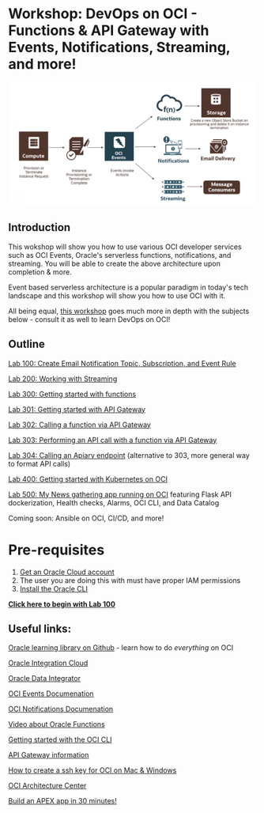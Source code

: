 # Workshop: DevOps on OCI - Functions & API Gateway with Events, Notifications, Streaming, and more!

![](screenshots/99.png)

## Introduction

This wokshop will show you how to use various OCI developer services such as OCI Events, Oracle's serverless functions, notifications, and streaming. You will be able to create the above architecture upon completion & more.

Event based serverless architecture is a popular paradigm in today's tech landscape and this workshop will show you how to use OCI with it.

All being equal, [this workshop](https://code-innovate.github.io/spw-mono-to-micro/lab-guides/slow-track/?lab=workshop-introduction) goes much more in depth with the subjects below - consult it as well to learn DevOps on OCI!

## Outline
[Lab 100: Create Email Notification Topic, Subscription, and Event Rule](https://github.com/GaryHostt/OCI_DevOps/blob/master/Lab100.md)

[Lab 200: Working with Streaming](https://github.com/GaryHostt/OCI_DevOps/blob/master/Lab200.md)

[Lab 300: Getting started with functions](https://github.com/GaryHostt/OCI_DevOps/blob/master/Lab300a.md)

[Lab 301: Getting started with API Gateway](https://github.com/GaryHostt/OCI_DevOps/blob/master/Lab301.md)

[Lab 302: Calling a function via API Gateway](https://github.com/GaryHostt/OCI_DevOps/blob/master/Lab302.md)

[Lab 303: Performing an API call with a function via API Gateway](https://github.com/GaryHostt/OCI_DevOps/blob/master/Lab303.md)

[Lab 304: Calling an Apiary endpoint](https://github.com/GaryHostt/OCI_DevOps/blob/master/304.md) (alternative to 303, more general way to format API calls)

[Lab 400: Getting started with Kubernetes on OCI](https://github.com/GaryHostt/OCI_DevOps/blob/master/Lab400.md)

[Lab 500: My News gathering app running on OCI](https://github.com/GaryHostt/OCI_Native_NewsApp) featuring Flask API dockerization, Health checks, Alarms, OCI CLI, and Data Catalog

Coming soon: Ansible on OCI, CI/CD, and more!

# Pre-requisites

1. [Get an Oracle Cloud account](https://www.oracle.com/cloud/free/)
2. The user you are doing this with must have proper IAM permissions 
3. [Install the Oracle CLI](https://docs.cloud.oracle.com/en-us/iaas/Content/API/SDKDocs/cliinstall.htm)

[**Click here to begin with Lab 100**](https://github.com/GaryHostt/OCI_DevOps/blob/master/Lab100.md)

## Useful links:

[Oracle learning library on Github](https://github.com/oracle/learning-library) - learn how to do *everything* on OCI

[Oracle Integration Cloud](https://garyhostt.github.io/Oracle_Integration/)

[Oracle Data Integrator](https://github.com/GaryHostt/Oracle_Data_Integrator)

[OCI Events Documenation](https://docs.cloud.oracle.com/en-us/iaas/Content/Events/Concepts/eventsoverview.htm)

[OCI Notifications Documenation](https://docs.cloud.oracle.com/en-us/iaas/Content/Notification/Concepts/notificationoverview.htm)

[Video about Oracle Functions](https://www.youtube.com/watch?v=ZJKviWdo-Ec)

[Getting started with the OCI CLI](https://oracle.github.io/learning-library/oci-library/DevOps/OCI_CLI/OCI_CLI_HOL.html)

[API Gateway information](https://www.oracle.com/cloud/cloud-native/api-gateway/)

[How to create a ssh key for OCI on Mac & Windows](https://www.oracle.com/webfolder/technetwork/tutorials/obe/cloud/javaservice/JCS/JCS_SSH/create_sshkey.html)

[OCI Architecture Center](https://blogs.oracle.com/cloud-infrastructure/announcing-the-oracle-cloud-infrastructure-architecture-center)

[Build an APEX app in 30 minutes!](https://github.com/fatih-keles/30-min-workshops)







